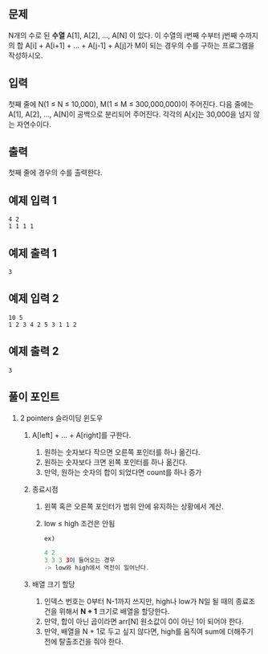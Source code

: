 ## 문제

N개의 수로 된 **수열** A[1], A[2], …, A[N] 이 있다. 이 수열의 i번째 수부터 j번째 수까지의 합 A[i] + A[i+1] + … + A[j-1] + A[j]가 M이 되는 경우의 수를 구하는 프로그램을 작성하시오.

## 입력

첫째 줄에 N(1 ≤ N ≤ 10,000), M(1 ≤ M ≤ 300,000,000)이 주어진다. 다음 줄에는 A[1], A[2], …, A[N]이 공백으로 분리되어 주어진다. 각각의 A[x]는 30,000을 넘지 않는 자연수이다.

## 출력

첫째 줄에 경우의 수를 출력한다.

## 예제 입력 1

```
4 2
1 1 1 1

```

## 예제 출력 1

```
3

```

## 예제 입력 2

```
10 5
1 2 3 4 2 5 3 1 1 2

```

## 예제 출력 2

```
3
```

## 풀이 포인트

1.  2 pointers 슬라이딩 윈도우
    1. A[left] + ... + A[right]를 구한다.
        1. 원하는 숫자보다 작으면 오른쪽 포인터를 하나 옮긴다.
        2. 원하는 숫자보다 크면 왼쪽 포인터를 하나 옮긴다.
        3. 만약, 원하는 숫자의 합이 되었다면 count를 하나 증가
    2. 종료시점
        1. 왼쪽 혹은 오른쪽 포인터가 범위 안에 유지하는 상황에서 계산.
        2. low ≤ high 조건은 안됨
            
            ```java
            ex)
            
            4 2
            3 3 3 3이 들어오는 경우
            -> low와 high에서 역전이 일어난다.
            ```
            
    3. 배열 크기 할당
        1. 인덱스 번호는 0부터 N-1까지 쓰지만, high나 low가 N일 될 때의 종료조건을 위해서 **N + 1** 크기로 배열을 할당한다.
        2. 만약, 합이 아닌 곱이라면 arr[N] 원소값이 0이 아닌 1이 되어야 한다.
        3. 만약, 배열을 N + 1로 두고 싶지 않다면, high를 움직여 sum에 더해주기 전에 탈출조건을 줘야 한다.
